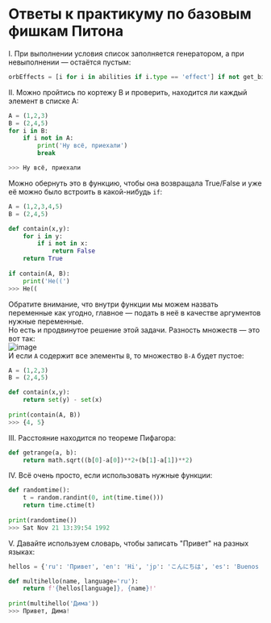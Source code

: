 # Ответы к практикуму по базовым фишкам Питона
I. При выполнении условия список заполняется генератором, а при невыполнении — остаётся пустым:
```py
orbEffects = [i for i in abilities if i.type == 'effect'] if not get_bit(status, 4) else []
```
II. Можно пройтись по кортежу B и проверить, находится ли каждый элемент в списке A:
```py
A = (1,2,3)
B = (2,4,5)
for i in B:
    if i not in A:
        print('Ну всё, приехали')
        break

>>> Ну всё, приехали
```
Можно обернуть это в функцию, чтобы она возвращала True/False и уже её можно было встроить в какой-нибудь `if`:
```py
A = (1,2,3,4,5)
B = (2,4,5)

def contain(x,y):
    for i in y:
        if i not in x:
            return False
    return True
    
if contain(A, B):
    print('Не((')
>>> Не((
```
Обратите внимание, что внутри функции мы можем назвать переменные как угодно, главное — подать в неё в качестве аргументов нужные переменные.  
Но есть и продвинутое решение этой задачи. Разность множеств — это вот так:  
![image](https://user-images.githubusercontent.com/56085790/139842483-7bf0cbe1-bf27-4c73-9395-08f5a68bc85e.png)  
И если `A` содержит все элементы `B`, то множество `B-A` будет пустое:  
```py
A = (1,2,3)
B = (2,4,5)

def contain(x,y):
    return set(y) - set(x)
    
print(contain(A, B))
>>> {4, 5}
```  
  
III. Расстояние находится по теореме Пифагора:
```py
def getrange(a, b):
    return math.sqrt((b[0]-a[0])**2+(b[1]-a[1])**2)
```
IV. Всё очень просто, если использовать нужные функции:
```py
def randomtime():
    t = random.randint(0, int(time.time()))
    return time.ctime(t)
    
print(randomtime())
>>> Sat Nov 21 13:39:54 1992
```
  
V. Давайте используем словарь, чтобы записать "Привет" на разных языках:
```py
hellos = {'ru': 'Привет', 'en': 'Hi', 'jp': 'こんにちは', 'es': 'Buenos dias'}

def multihello(name, language='ru'):
    return f'{hellos[language]}, {name}!'
    
print(multihello('Дима'))
>>> Привет, Дима!
```
